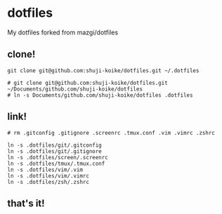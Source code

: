# dotfiles
My dotfiles forked from mazgi/dotfiles

## clone!

```
git clone git@github.com:shuji-koike/dotfiles.git ~/.dotfiles

# git clone git@github.com:shuji-koike/dotfiles.git ~/Documents/github.com/shuji-koike/dotfiles
# ln -s Documents/github.com/shuji-koike/dotfiles .dotfiles
```

## link!

```
# rm .gitconfig .gitignore .screenrc .tmux.conf .vim .vimrc .zshrc

ln -s .dotfiles/git/.gitconfig
ln -s .dotfiles/git/.gitignore
ln -s .dotfiles/screen/.screenrc
ln -s .dotfiles/tmux/.tmux.conf
ln -s .dotfiles/vim/.vim
ln -s .dotfiles/vim/.vimrc
ln -s .dotfiles/zsh/.zshrc
```

## that's it!
